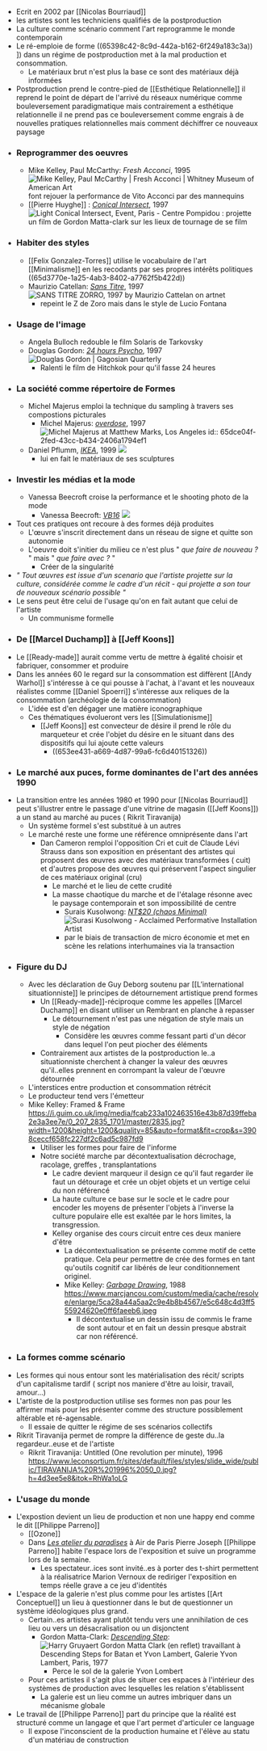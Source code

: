 - Ecrit en 2002 par [[Nicolas Bourriaud]]
- les artistes sont les techniciens qualifiés de la postproduction
- La culture comme scénario comment l'art reprogramme le monde contemporain
- Le ré-emploie de forme ((65398c42-8c9d-442a-b162-6f249a183c3a)) ]) dans un régime de postproduction met à la mal production et consommation.
	- Le matériaux brut n'est plus la base ce sont des matériaux déjà informées
- Postproduction prend le contre-pied de [[Esthétique Relationnelle]] il reprend le point de départ de l'arrivé du réseaux numérique comme bouleversement paradigmatique mais contrairement a esthétique relationnelle il ne prend pas ce bouleversement comme engrais à de nouvelles pratiques relationnelles mais comment déchiffrer ce nouveaux paysage
- ### Reprogrammer des oeuvres
	- Mike Kelley, Paul McCarthy: *Fresh Acconci*, 1995 ![Mike Kelley, Paul McCarthy | Fresh Acconci | Whitney Museum of American Art](https://whitneymedia.org/assets/artwork/34267/2012_11_still.jpeg) font rejouer la performance de Vito Acconci par des mannequins
	- [[Pierre Huyghe]] : [*Conical Intersect*](https://www.centrepompidou.fr/fr/ressources/oeuvre/cEzLKe), 1997 ![Light Conical Intersect, Event, Paris - Centre Pompidou](https://www.centrepompidou.fr/media/picture/ca/b2/cab2ab8ba47d653b7b569b983bd83bc4/thumb_large.jpg) : projette un film de Gordon Matta-clark sur les lieux de tournage de se film
- ### Habiter des styles
	- [[Felix Gonzalez-Torres]] utilise le vocabulaire de l'art [[Minimalisme]] en les recodants par ses propres intérêts politiques ((65d3770e-1a25-4ab3-8402-a7762f5b422d))
	- Maurizio Catellan: [*Sans Titre*](https://www.artnet.com/artists/maurizio-cattelan/sans-titre-zorro-1997-vIIcZACXAzy5OlsWNQ73jg2), 1997 ![SANS TITRE ZORRO, 1997 by Maurizio Cattelan on artnet](https://www.artnet.com/WebServices/images/ll00073lldZkVJFgp2qCfDrCWvaHBOcE2UF/maurizio-cattelan-sans-titre-(zorro),-1997.jpg)
		- repeint le Z de Zoro mais dans le style de Lucio Fontana
- ### Usage de l'image
	- Angela Bulloch redouble le film Solaris de Tarkovsky
	- Douglas Gordon: [*24 hours Psycho*](https://en.wikipedia.org/wiki/24_Hour_Psycho), 1997 ![Douglas Gordon | Gagosian Quarterly](https://gagosian.com/media/images/quarterly/douglas-gordon/PpFOU8husBGl_585x1170.jpg)
		- Ralenti le film de Hitchkok pour qu'il fasse 24 heures
- ### La société comme répertoire de Formes
	- Michel Majerus emploi la technique du sampling à travers ses compostions picturales
		- Michel Majerus: [*overdose*](https://matthewmarks.com/exhibitions/michel-majerus-11-2015/lightbox/works/overdose-1997-39129), 1997 ![Michel Majerus at Matthew Marks, Los Angeles](https://www.we-heart.com/upload-images/michelmajerusmarksgallery1.jpg)
		  id:: 65dce04f-2fed-43cc-b434-2406a1794ef1
	- Daniel Pflumm, [*IKEA*](https://greenenaftaligallery.com/artists/daniel-pflumm), 1999 ![](https://gngallery.nyc3.cdn.digitaloceanspaces.com/media/DP1.jpeg)
		- lui en fait le matériaux de ses sculptures
- ### Investir les médias et la mode
	- Vanessa Beecroft croise la performance et le shooting photo de la mode
		- Vanessa Beecroft: [*VB16*](https://www.sothebys.com/en/buy/auction/2022/contemporary-discoveries-9/vb-16-performance-detail-deitch-projects-new-york) ![](https://www.artwiki.fr/wp-content/uploads/2023/02/VB16_VANESSA_BEECROFT_WP.jpg.webp)
- Tout ces pratiques ont recoure à des formes déjà produites
	- L'œuvre s'inscrit directement dans un réseau de signe et quitte son autonomie
	- L'oeuvre doit s'initier du milieu ce n'est plus " *que faire de nouveau ?* " mais " *que faire avec ?* "
		- Créer de la singularité
- *" Tout œuvres est issue d'un scenario que l'artiste projette sur la culture, considérée comme le cadre d'un récit - qui projette a son tour de nouveaux scénario possible "*
- Le sens peut être celui de l'usage qu'on en fait  autant que celui de l'artiste
	- Un communisme formelle
- ### De [[Marcel Duchamp]] à [[Jeff Koons]]
- Le [[Ready-made]] aurait comme vertu de mettre à égalité choisir et fabriquer, consommer et produire
- Dans les années 60 le regard sur la consommation est diffèrent [[Andy Warhol]] s'intéresse à ce qui pousse à l'achat, à l'avant et les nouveaux réalistes comme [[Daniel Spoerri]] s'intéresse aux reliques de la consommation (archéologie de la consommation)
	- L'idée est d'en dégager une matière iconographique
	- Ces thématiques évolueront vers les [[Simulationisme]]
		- [[Jeff Koons]] est convecteur de désire il prend le rôle du marqueteur et crée l'objet du désire en le situant dans des dispositifs qui lui ajoute cette valeurs
			- ((653ee431-a669-4d87-99a6-fc6d40151326))
- ### Le marché aux puces, forme dominantes de l'art des années 1990
- La transition entre les années 1980 et 1990 pour [[Nicolas Bourriaud]] peut s'illustrer entre le passage d'une vitrine de magasin ([[Jeff Koons]]) a un stand au marché au puces ( Rikrit Tiravanija)
	- Un système formel s'est substitué à un autres
	- Le marché reste une forme une référence omniprésente dans l'art
		- Dan Cameron remploi l'opposition Cri et cuit de Claude Lévi Strauss dans son exposition en présentant des artistes qui proposent des œuvres avec des matériaux transformées ( cuit) et d'autres propose des œuvres qui préservent l'aspect singulier de ces matériaux original (cru)
			- Le marché et le lieu de cette crudité
			- La masse chaotique du marche et de l'étalage résonne avec le paysage contemporain et son impossibilité de centre
				- Surais Kusolwong: [*NT$20 (chaos Minimal)*](https://onarto.com/surasi-kusolwongs-performative-installations-on-consumerism-and-the-economy/) ![Surasi Kusolwong - Acclaimed Performative Installation Artist](https://onarto.com/wp-content/uploads/2016/01/Surasi-Kusolwong-%E2%80%93-Acclaimed-Performative-Installation-Artist-06.jpg)
				- par le biais de transaction de micro économie et met en scène les relations interhumaines via la transaction
- ### Figure du DJ
	- Avec les déclaration de Guy Deborg soutenu par [[L’international situationniste]] le principes de détournement artistique prend formes
		- Un [[Ready-made]]-réciproque comme les appelles [[Marcel Duchamp]] en disant utiliser un Rembrant en planche à repasser
			- Le détournement n'est pas une négation de style mais un style de négation
				- Considère les œuvres comme fessant parti d'un décor dans lequel l'on peut piocher des éléments
		- Contrairement aux artistes de la postproduction le..a situationniste cherchent à changer la valeur des œuvres qu'il..elles prennent en corrompant la valeur de l'œuvre détournée
	- L'interstices entre production et consommation rétrécit
	- Le producteur tend vers l'émetteur
	- Mike Kelley: Framed & Frame https://i.guim.co.uk/img/media/fcab233a102463516e43b87d39ffeba2e3a3ee7e/0_207_2835_1701/master/2835.jpg?width=1200&height=1200&quality=85&auto=format&fit=crop&s=3908ceccf658fc227df2c6ad5c987fd9
		- Utiliser les formes pour faire de l'informe
		- Notre société marche par décontextualisation décrochage, racolage, greffes , transplantations
			- Le cadre devient marqueur il design ce qu'il faut regarder ile faut un détourage et crée un objet objets et un vertige celui du non référencé
			- La haute culture ce base sur le socle et le cadre pour encoder les moyens de présenter l'objets à l'inverse la culture populaire elle est exaltée par le hors limites, la transgression.
			- Kelley organise des cours circuit entre ces deux maniere d'être
				- La décontextualisation se présente comme motif de cette pratique. Cela peur permettre de crée des formes en tant qu'outils cognitif car libérés de leur conditionnement originel.
				- Mike Kelley: [*Garbage Drawing*](https://www.moma.org/collection/works/96315), 1988 https://www.marcjancou.com/custom/media/cache/resolve/enlarge/5ca28a44a5aa2c9e4b8b4567/e5c648c4d3ff555924620e0ff6faeeb6.jpeg
					- Il décontextualise un dessin issu de commis le frame de sont autour et en fait un dessin presque abstrait car non référencé.
- ### La formes comme scénario
- Les formes qui nous entour sont les matérialisation des récit/ scripts d'un capitalisme tardif ( script nos maniere d'être au loisir, travail, amour...)
- L'artiste de la postproduction utilise ses formes non pas pour les affirmer mais pour les présenter comme des structure possiblement altérable et ré-agensable.
	- Il essaie de quitter le régime de ses scénarios collectifs
- Rikrit Tiravanija permet de rompre la différence de geste du..la regardeur..euse et de l'artiste
	- Rikrit Tiravanija: Untitled (One revolution per minute), 1996 https://www.leconsortium.fr/sites/default/files/styles/slide_wide/public/TIRAVANIJA%20R%201996%2050_0.jpg?h=4d3ee5e8&itok=RhWa1oLG
- ### L'usage du monde
- L'expostion devient un lieu de production et non une happy end comme le dit [[Philippe Parreno]]
	- [[Ozone]]
	- Dans [*Les atelier du paradises*](http://www.airdeparis.com/exhibitions/paradise.htm) à Air de Paris Pierre Joseph [[Philippe Parreno]] habite l'espace lors de l'exposition et suive un programme lors de la semaine.
		- Les spectateur..ices sont invité..es à porter des t-shirt permettent à la réalisatrice Marion Vernoux de rediriger l'exposition en temps réelle grave a ce jeu d'identités
- L'espace de la galerie n'est plus comme pour les artistes [[Art Conceptuel]] un lieu à questionner dans le but de questionner un système idéologiques plus grand.
	- Certain..es artistes ayant plutôt tendu vers une annihilation de ces lieu ou vers un désacralisation ou un disjonctent
		- Gordon Matta-Clark: [*Descending Step*](https://www.amc-archi.com/photos/derniers-jours-de-la-retrospective-gordon-matta-clark-au-musee-du-jeu-de-paume,8704/harry-gruyaert-gordon-matta-cl.6): ![Harry Gruyaert Gordon Matta Clark (en reflet) travaillant à Descending  Steps for Batan et Yvon Lambert, Galerie Yvon Lambert, Paris, 1977](https://www.amc-archi.com/mediatheque/2/2/4/000041422_large/harry-gruyaert-gordon-matta-clark-reflet.jpg)
			- Perce le sol de la galerie Yvon Lombert
	- Pour ces artistes il s'agit plus de situer ces espaces à l'intérieur des systèmes de production avec lesquelles les relation s'établissent
		- La galerie est un lieu comme un autres imbriquer dans un mécanisme globale
- Le travail de [[Philippe Parreno]] part du principe que la réalité est structuré comme un langage et que l'art permet d'articuler ce language
	- Il expose l'inconscient de la production humaine et l'élève au statu d'un matériau de construction
